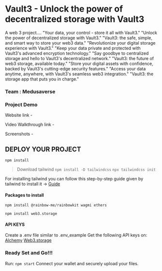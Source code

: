 # Vault3 - Unlock the power of decentralized storage with Vault3
A web 3 project....
    "Your data, your control - store it all with Vault3."
    "Unlock the power of decentralized storage with Vault3."
    "Vault3: the safe, simple, and smart way to store your web3 data."
    "Revolutionize your digital storage experience with Vault3."
    "Keep your data private and protected with Vault3's advanced encryption technology."
    "Say goodbye to centralized storage and hello to Vault3's decentralized network."
    "Vault3: the future of web3 storage, available today."
    "Store your digital assets with confidence, backed by Vault3's cutting-edge security features."
    "Access your data anytime, anywhere, with Vault3's seamless web3 integration."
    "Vault3: the storage app that puts you in charge."
    

### Team : Medusaverse

### Project Demo
Website link - 

Video Walkthrough link - 

Screenshots - 

## DEPLOY YOUR PROJECT
`npm install`

>Download tailwind
`npm install -D tailwindcss`
`npx tailwindcss init`

For installing tailwind you can follow this step-by-step guide given by tailwind to install it → [Guide](https://tailwindcss.com/docs/guides/create-react-app)

#### Packages to install
`npm install @rainbow-me/rainbowkit wagmi ethers`

`npm install web3.storage`

#### API KEYS
Create a .env file similar to .env_example
Get the following API keys on:
[Alchemy](https://www.alchemy.com/)
[Web3.storage](https://web3.storage/)

### Ready Set and Go!!!
Run: `npm start`
Connect your wallet and securely upload your files.



